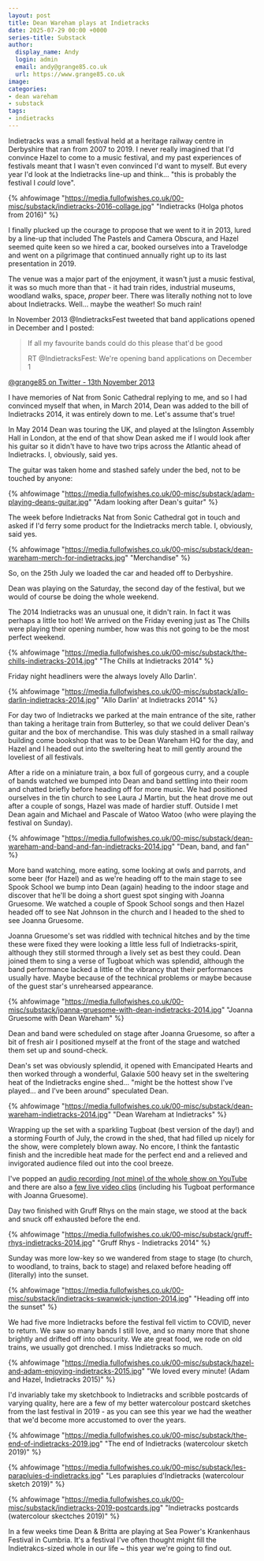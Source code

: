 ```yaml
---
layout: post
title: Dean Wareham plays at Indietracks
date: 2025-07-29 00:00 +0000
series-title: Substack
author:
  display_name: Andy
  login: admin
  email: andy@grange85.co.uk
  url: https://www.grange85.co.uk
image:
categories:
- dean wareham
- substack
tags:
- indietracks
---
```

Indietracks was a small festival held at a heritage railway centre in Derbyshire that ran from 2007 to 2019. I never really imagined that I'd convince Hazel to come to a music festival, and my past experiences of festivals meant that I wasn't even convinced I'd want to myself. But every year I'd look at the Indietracks line-up and think... "this is probably the festival I _could_ love".

{% ahfowimage "https://media.fullofwishes.co.uk/00-misc/substack/indietracks-2016-collage.jpg" "Indietracks (Holga photos from 2016)" %}

I finally plucked up the courage to propose that we went to it in 2013, lured by a line-up that included The Pastels and Camera Obscura, and Hazel seemed quite keen so we hired a car, booked ourselves into a Travelodge and went on a pilgrimage that continued annually right up to its last presentation in 2019. 

The venue was a major part of the enjoyment, it wasn't just a music festival, it was so much more than that - it had train rides, industrial museums, woodland walks, space, _proper_ beer. There was literally nothing not to love about Indietracks. Well... maybe the weather! So much rain!

In November 2013 @IndietracksFest tweeted that band applications opened in December and I posted:

<blockquote>
<p>If all my favourite bands could do this please that'd be good</p> 
<p>RT @IndietracksFest: We're opening band applications on December 1</p>
</blockquote>
<p class="caption"><a href="https://x.com/grange85/status/399175738055999488">@grange85 on Twitter - 13th November 2013</a></p>

I have memories of Nat from Sonic Cathedral replying to me, and so I had convinced myself that when, in March 2014, Dean was added to the bill of Indietracks 2014, it was entirely down to me. Let's assume that's true!

In May 2014 Dean was touring the UK, and played at the Islington Assembly Hall in London, at the end of that show Dean asked me if I would look after his guitar so it didn't have to have two trips across the Atlantic ahead of Indietracks. I, obviously, said yes. 

The guitar was taken home and stashed safely under the bed, not to be touched by anyone:

{% ahfowimage "https://media.fullofwishes.co.uk/00-misc/substack/adam-playing-deans-guitar.jpg" "Adam looking after Dean's guitar" %}

The week before Indietracks Nat from Sonic Cathedral got in touch and asked if I'd ferry some product for the Indietracks merch table. I, obviously, said yes.

{% ahfowimage "https://media.fullofwishes.co.uk/00-misc/substack/dean-wareham-merch-for-indietracks.jpg" "Merchandise" %}

So, on the 25th July we loaded the car and headed off to Derbyshire.

Dean was playing on the Saturday, the second day of the festival, but we would of course be doing the whole weekend.

The 2014 Indietracks was an unusual one, it didn't rain. In fact it was perhaps a little too hot! We arrived on the Friday evening just as The Chills were playing their opening number, how was this not going to be the most perfect weekend. 

{% ahfowimage "https://media.fullofwishes.co.uk/00-misc/substack/the-chills-indietracks-2014.jpg" "The Chills at Indietracks 2014" %}

Friday night headliners were the always lovely Allo Darlin'.

{% ahfowimage "https://media.fullofwishes.co.uk/00-misc/substack/allo-darlin-indietracks-2014.jpg" "Allo Darlin' at Indietracks 2014" %}

For day two of Indietracks we parked at the main entrance of the site, rather than taking a heritage train from Butterley, so that we could deliver Dean's guitar and the box of merchandise. This was duly stashed in a small railway building come bookshop that was to be Dean Wareham HQ for the day, and Hazel and I headed out into the sweltering heat to mill gently around the loveliest of all festivals.

After a ride on a miniature train, a box full of gorgeous curry, and a couple of bands watched we bumped into Dean and band settling into their room and chatted briefly before heading off for more music. We had positioned ourselves in the tin church to see Laura J Martin, but the heat drove me out after a couple of songs, Hazel was made of hardier stuff. Outside I met Dean again and Michael and Pascale of Watoo Watoo (who were playing the festival on Sunday).

{% ahfowimage "https://media.fullofwishes.co.uk/00-misc/substack/dean-wareham-and-band-and-fan-indietracks-2014.jpg" "Dean, band, and fan" %}

More band watching, more eating, some looking at owls and parrots, and some beer (for Hazel) and as we're heading off to the main stage to see Spook School we bump into Dean (again) heading to the indoor stage and discover that he'll be doing a short guest spot singing with Joanna Gruesome. We watched a couple of Spook School songs and then Hazel headed off to see Nat Johnson in the church and I headed to the shed to see Joanna Gruesome.

Joanna Gruesome's set was riddled with technical hitches and by the time these were fixed they were looking a little less full of Indietracks-spirit, although they still stormed through a lively set as best they could. Dean joined them to sing a verse of Tugboat which was splendid, although the band performance lacked a little of the vibrancy that their performances usually have. Maybe because of the technical problems or maybe because of the guest star's unrehearsed appearance.

{% ahfowimage "https://media.fullofwishes.co.uk/00-misc/substack/joanna-gruesome-with-dean-indietracks-2014.jpg" "Joanna Gruesome with Dean Wareham" %}

Dean and band were scheduled on stage after Joanna Gruesome, so after a bit of fresh air I positioned myself at the front of the stage and watched them set up and sound-check.

Dean's set was obviously splendid, it opened with Emancipated Hearts and then worked through a wonderful, Galaxie 500 heavy set in the sweltering heat of the Indietracks engine shed... "might be the hottest show I've played... and I've been around" speculated Dean.

{% ahfowimage "https://media.fullofwishes.co.uk/00-misc/substack/dean-wareham-indietracks-2014.jpg" "Dean Wareham at Indietracks" %}

Wrapping up the set with a sparkling Tugboat (best version of the day!) and a storming Fourth of July, the crowd in the shed, that had filled up nicely for the show, were completely blown away. No encore, I think the fantastic finish and the incredible heat made for the perfect end and a relieved and invigorated audience filed out into the cool breeze.

I've popped an [audio recording (not mine) of the whole show on YouTube](https://www.youtube.com/watch?v=P9vRgct2BCY) and there are also a [few live video clips](https://youtube.com/playlist?list=PLVUlJ8-T7PGYhFbfaPvP4R3B0K3LohULz&si=E9HiXc8yjjzyIWRP) (including his Tugboat performance with Joanna Gruesome).

Day two finished with Gruff Rhys on the main stage, we stood at the back and snuck off exhausted before the end.

{% ahfowimage "https://media.fullofwishes.co.uk/00-misc/substack/gruff-rhys-indietracks-2014.jpg" "Gruff Rhys - Indietracks 2014" %}

Sunday was more low-key so we wandered from stage to stage (to church, to woodland, to trains, back to stage) and relaxed before heading off (literally) into the sunset.

{% ahfowimage "https://media.fullofwishes.co.uk/00-misc/substack/indietracks-swanwick-junction-2014.jpg" "Heading off into the sunset" %}

We had five more Indietracks before the festival fell victim to COVID, never to return. We saw so many bands I still love, and so many more that shone brightly and drifted off into obscurity. We ate great food, we rode on old trains, we usually got drenched. I miss Indietracks so much.

{% ahfowimage "https://media.fullofwishes.co.uk/00-misc/substack/hazel-and-adam-enjoying-indietracks-2015.jpg" "We loved every minute! (Adam and Hazel, Indietracks 2015)" %}

I'd invariably take my sketchbook to Indietracks and scribble postcards of varying quality, here are a few of my better watercolour postcard sketches from the last festival in 2019 - as you can see this year we had the weather that we'd become more accustomed to over the years.

{% ahfowimage "https://media.fullofwishes.co.uk/00-misc/substack/the-end-of-indietracks-2019.jpg" "The end of Indietracks (watercolour sketch 2019)" %}

{% ahfowimage "https://media.fullofwishes.co.uk/00-misc/substack/les-parapluies-d-indietracks.jpg" "Les parapluies d'Indietracks (watercolour sketch 2019)" %}

{% ahfowimage "https://media.fullofwishes.co.uk/00-misc/substack/indietracks-2019-postcards.jpg" "Indietracks postcards (watercolour skectches 2019)" %}

In a few weeks time Dean & Britta are playing at Sea Power's Krankenhaus Festival in Cumbria. It's a festival I've often thought might fill the Indietrakcs-sized whole in our life ~ this year we're going to find out.

